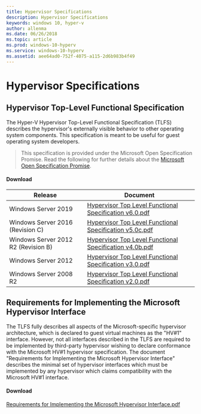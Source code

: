 ```yaml
---
title: Hypervisor Specifications
description: Hypervisor Specifications
keywords: windows 10, hyper-v
author: allenma
ms.date: 06/26/2018
ms.topic: article
ms.prod: windows-10-hyperv
ms.service: windows-10-hyperv
ms.assetid: aee64ad0-752f-4075-a115-2d6b983b4f49
---
```


# Hypervisor Specifications

## Hypervisor Top-Level Functional Specification

The Hyper-V Hypervisor Top-Level Functional Specification (TLFS) describes the hypervisor's externally visible behavior to other operating system components. This specification is meant to be useful for guest operating system developers.
  
> This specification is provided under the Microsoft Open Specification Promise.  Read the following for further details about the [Microsoft Open Specification Promise](https://docs.microsoft.com/openspecs/dev_center/ms-devcentlp/51a0d3ff-9f77-464c-b83f-2de08ed28134).  

#### Download
Release | Document
--- | ---
Windows Server 2019 | [Hypervisor Top Level Functional Specification v6.0.pdf](https://github.com/MicrosoftDocs/Virtualization-Documentation/raw/live/tlfs/Hypervisor%20Top%20Level%20Functional%20Specification%20v6.0.pdf)
Windows Server 2016 (Revision C) | [Hypervisor Top Level Functional Specification v5.0c.pdf](https://github.com/MicrosoftDocs/Virtualization-Documentation/raw/live/tlfs/Hypervisor%20Top%20Level%20Functional%20Specification%20v5.0C.pdf)
Windows Server 2012 R2 (Revision B) | [Hypervisor Top Level Functional Specification v4.0b.pdf](https://github.com/Microsoft/Virtualization-Documentation/raw/master/tlfs/Hypervisor%20Top%20Level%20Functional%20Specification%20v4.0b.pdf)
Windows Server 2012 | [Hypervisor Top Level Functional Specification v3.0.pdf](https://github.com/Microsoft/Virtualization-Documentation/raw/master/tlfs/Hypervisor%20Top%20Level%20Functional%20Specification%20v3.0.pdf)
Windows Server 2008 R2 | [Hypervisor Top Level Functional Specification v2.0.pdf](https://github.com/Microsoft/Virtualization-Documentation/raw/master/tlfs/Hypervisor%20Top%20Level%20Functional%20Specification%20v2.0.pdf)

## Requirements for Implementing the Microsoft Hypervisor Interface

The TLFS fully describes all aspects of the Microsoft-specific hypervisor architecture, which is declared to guest virtual machines as the "HV#1" interface.  However, not all interfaces described in the TLFS are required to be implemented by third-party hypervisor wishing to declare conformance with the Microsoft HV#1 hypervisor specification. The document "Requirements for Implementing the Microsoft Hypervisor Interface" describes the minimal set of hypervisor interfaces which must be implemented by any hypervisor which claims compatibility with the Microsoft HV#1 interface.

#### Download

[Requirements for Implementing the Microsoft Hypervisor Interface.pdf](https://github.com/Microsoft/Virtualization-Documentation/raw/master/tlfs/Requirements%20for%20Implementing%20the%20Microsoft%20Hypervisor%20Interface.pdf)
